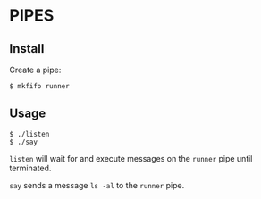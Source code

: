 # PIPES

## Install

Create a pipe:

    $ mkfifo runner

## Usage

    $ ./listen
    $ ./say

`listen` will wait for and execute messages on the `runner` pipe until terminated.

`say` sends a message `ls -al` to the `runner` pipe.
